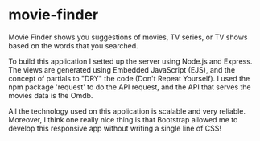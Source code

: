 # movie-finder
Movie Finder shows you suggestions of movies, TV series, or TV shows based on the words that you searched.

To build this application I setted up the server using Node.js and Express. The views are generated using Embedded JavaScript (EJS), and the concept of partials to "DRY" the code (Don't Repeat Yourself). I used the npm package 'request' to do the API request, and the API that serves the movies data is the Omdb.

All the technology used on this application is scalable and very reliable. Moreover, I think one really nice thing is that Bootstrap allowed me to develop this responsive app without writing a single line of CSS!
